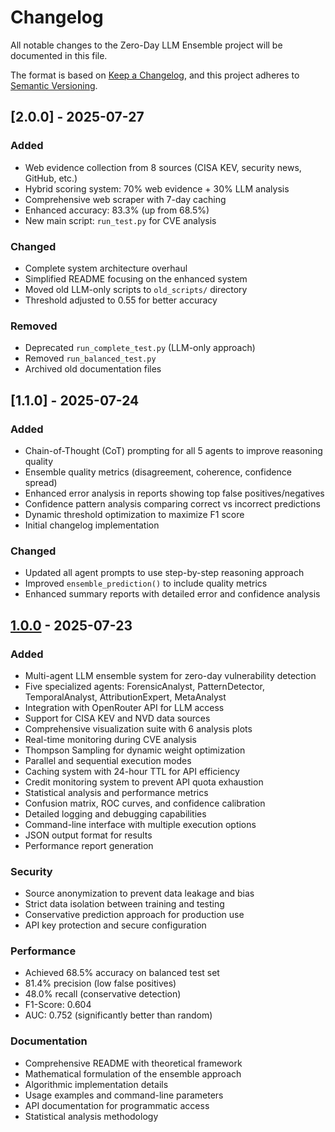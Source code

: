 # Changelog

All notable changes to the Zero-Day LLM Ensemble project will be documented in this file.

The format is based on [Keep a Changelog](https://keepachangelog.com/en/1.0.0/),
and this project adheres to [Semantic Versioning](https://semver.org/spec/v2.0.0.html).

## [2.0.0] - 2025-07-27

### Added
- Web evidence collection from 8 sources (CISA KEV, security news, GitHub, etc.)
- Hybrid scoring system: 70% web evidence + 30% LLM analysis
- Comprehensive web scraper with 7-day caching
- Enhanced accuracy: 83.3% (up from 68.5%)
- New main script: `run_test.py` for CVE analysis

### Changed
- Complete system architecture overhaul
- Simplified README focusing on the enhanced system
- Moved old LLM-only scripts to `old_scripts/` directory
- Threshold adjusted to 0.55 for better accuracy

### Removed
- Deprecated `run_complete_test.py` (LLM-only approach)
- Removed `run_balanced_test.py` 
- Archived old documentation files

## [1.1.0] - 2025-07-24

### Added
- Chain-of-Thought (CoT) prompting for all 5 agents to improve reasoning quality
- Ensemble quality metrics (disagreement, coherence, confidence spread)
- Enhanced error analysis in reports showing top false positives/negatives
- Confidence pattern analysis comparing correct vs incorrect predictions
- Dynamic threshold optimization to maximize F1 score
- Initial changelog implementation

### Changed
- Updated all agent prompts to use step-by-step reasoning approach
- Improved `ensemble_prediction()` to include quality metrics
- Enhanced summary reports with detailed error and confidence analysis

## [1.0.0] - 2025-07-23

### Added
- Multi-agent LLM ensemble system for zero-day vulnerability detection
- Five specialized agents: ForensicAnalyst, PatternDetector, TemporalAnalyst, AttributionExpert, MetaAnalyst
- Integration with OpenRouter API for LLM access
- Support for CISA KEV and NVD data sources
- Comprehensive visualization suite with 6 analysis plots
- Real-time monitoring during CVE analysis
- Thompson Sampling for dynamic weight optimization
- Parallel and sequential execution modes
- Caching system with 24-hour TTL for API efficiency
- Credit monitoring system to prevent API quota exhaustion
- Statistical analysis and performance metrics
- Confusion matrix, ROC curves, and confidence calibration
- Detailed logging and debugging capabilities
- Command-line interface with multiple execution options
- JSON output format for results
- Performance report generation

### Security
- Source anonymization to prevent data leakage and bias
- Strict data isolation between training and testing
- Conservative prediction approach for production use
- API key protection and secure configuration

### Performance
- Achieved 68.5% accuracy on balanced test set
- 81.4% precision (low false positives)
- 48.0% recall (conservative detection)
- F1-Score: 0.604
- AUC: 0.752 (significantly better than random)

### Documentation
- Comprehensive README with theoretical framework
- Mathematical formulation of the ensemble approach
- Algorithmic implementation details
- Usage examples and command-line parameters
- API documentation for programmatic access
- Statistical analysis methodology

[Unreleased]: https://github.com/lodetomasi/zero-day-llm-ensemble/compare/v1.0.0...HEAD
[1.0.0]: https://github.com/lodetomasi/zero-day-llm-ensemble/releases/tag/v1.0.0